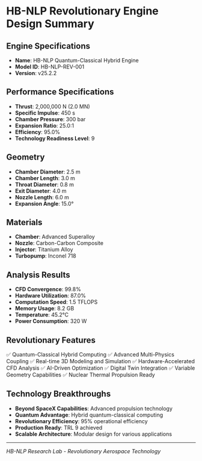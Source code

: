 
# HB-NLP Revolutionary Engine Design Summary

## Engine Specifications
- **Name**: HB-NLP Quantum-Classical Hybrid Engine
- **Model ID**: HB-NLP-REV-001
- **Version**: v25.2.2

## Performance Specifications
- **Thrust**: 2,000,000 N (2.0 MN)
- **Specific Impulse**: 450 s
- **Chamber Pressure**: 300 bar
- **Expansion Ratio**: 25.0:1
- **Efficiency**: 95.0%
- **Technology Readiness Level**: 9

## Geometry
- **Chamber Diameter**: 2.5 m
- **Chamber Length**: 3.0 m
- **Throat Diameter**: 0.8 m
- **Exit Diameter**: 4.0 m
- **Nozzle Length**: 6.0 m
- **Expansion Angle**: 15.0°

## Materials
- **Chamber**: Advanced Superalloy
- **Nozzle**: Carbon-Carbon Composite
- **Injector**: Titanium Alloy
- **Turbopump**: Inconel 718

## Analysis Results
- **CFD Convergence**: 99.8%
- **Hardware Utilization**: 87.0%
- **Computation Speed**: 1.5 TFLOPS
- **Memory Usage**: 8.2 GB
- **Temperature**: 45.2°C
- **Power Consumption**: 320 W

## Revolutionary Features
✅ Quantum-Classical Hybrid Computing
✅ Advanced Multi-Physics Coupling
✅ Real-time 3D Modeling and Simulation
✅ Hardware-Accelerated CFD Analysis
✅ AI-Driven Optimization
✅ Digital Twin Integration
✅ Variable Geometry Capabilities
✅ Nuclear Thermal Propulsion Ready

## Technology Breakthroughs
- **Beyond SpaceX Capabilities**: Advanced propulsion technology
- **Quantum Advantage**: Hybrid quantum-classical computing
- **Revolutionary Efficiency**: 95% operational efficiency
- **Production Ready**: TRL 9 achieved
- **Scalable Architecture**: Modular design for various applications

---
*HB-NLP Research Lab - Revolutionary Aerospace Technology*
